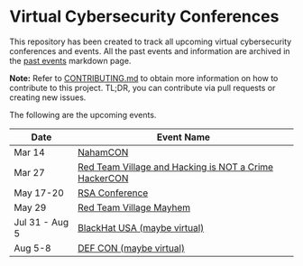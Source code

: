 # Virtual Cybersecurity Conferences

This repository has been created to track all upcoming virtual cybersecurity conferences and events. All the past events and information are archived in the [past events](past-events.md) markdown page.

**Note:** Refer to [CONTRIBUTING.md](CONTRIBUTING.md) to obtain more information on how to contribute to this project. TL;DR, you can contribute via pull requests or creating new issues.

The following are the upcoming events.

| Date | Event Name |
|------|------------|
| Mar 14 | [NahamCON](https://www.nahamcon.com/)|
| Mar 27 | [Red Team Village and Hacking is NOT a Crime HackerCON](https://redteamvillage.io) |
| May 17-20 | [RSA Conference](https://www.rsaconference.com/Events/2021-USA) |
| May 29 | [Red Team Village Mayhem](https://redteamvillage.io) |
| Jul 31 - Aug 5 | [BlackHat USA (maybe virtual)](https://www.blackhat.com/upcoming.html#usa) |
| Aug 5-8 | [DEF CON (maybe virtual)](https://defcon.org) | 
